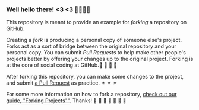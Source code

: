 ### Well hello there! <3 <3 💼💼💼💼

This repository is meant to provide an example for *forking* a repository on GitHub.

Creating a *fork* is producing a personal copy of someone else's project. Forks act as a sort of bridge between the original repository and your personal copy. You can submit *Pull Requests* to help make other people's projects better by offering your changes up to the original project. Forking is at the core of social coding at GitHub.📢 📢 📢 📢 

After forking this repository, you can make some changes to the project, and submit [a Pull Request](https://github.com/octocat/Spoon-Knife/pulls) as practice. ✴ ✴ ✴ 

For some more information on how to fork a repository, [check out our guide, "Forking Projects""](http://guides.github.com/overviews/forking/). Thanks! :sparkling_heart: 🔼 🔼 🔼 🔼 🔼 🔼 
